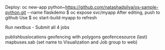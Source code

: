 Deploy:
oc new-app python~https://github.com/natashadsilva/os-sample-python.git --name flaskdemo
$ oc expose svc/myapp
After editing, push to github
Use $ oc start-build myapp to refresh


Run nextbus - Submit all 4 jobs

publishbuslocations 
geofencing with polygons
geofencesource (last)
mapbuses.sab (set name to Visualization and Job group to web)
